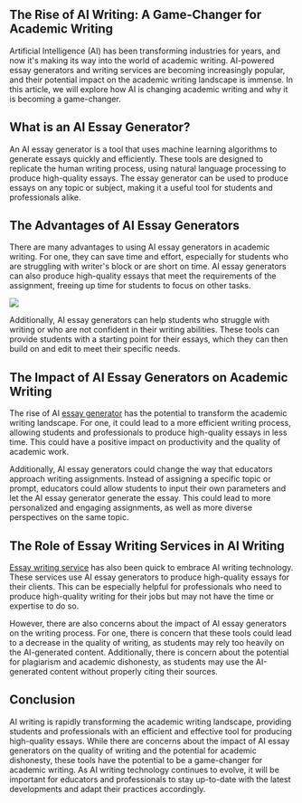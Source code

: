 The Rise of AI Writing: A Game-Changer for Academic Writing
-----------------------------------------------------------

Artificial Intelligence (AI) has been transforming industries for years, and now it's making its way into the world of academic writing. AI-powered essay generators and writing services are becoming increasingly popular, and their potential impact on the academic writing landscape is immense. In this article, we will explore how AI is changing academic writing and why it is becoming a game-changer.

What is an AI Essay Generator?
------------------------------

An AI essay generator is a tool that uses machine learning algorithms to generate essays quickly and efficiently. These tools are designed to replicate the human writing process, using natural language processing to produce high-quality essays. The essay generator can be used to produce essays on any topic or subject, making it a useful tool for students and professionals alike.

The Advantages of AI Essay Generators
-------------------------------------

There are many advantages to using AI essay generators in academic writing. For one, they can save time and effort, especially for students who are struggling with writer's block or are short on time. AI essay generators can also produce high-quality essays that meet the requirements of the assignment, freeing up time for students to focus on other tasks.

![](https://images.unsplash.com/photo-1550622824-c11e494a4b65?ixlib=rb-4.0.3&ixid=MnwxMjA3fDB8MHxwaG90by1wYWdlfHx8fGVufDB8fHx8&auto=format&fit=crop&w=1173&q=80)

Additionally, AI essay generators can help students who struggle with writing or who are not confident in their writing abilities. These tools can provide students with a starting point for their essays, which they can then build on and edit to meet their specific needs.

The Impact of AI Essay Generators on Academic Writing
-----------------------------------------------------

The rise of AI [essay generator](https://www.perfectessaywriter.ai/) has the potential to transform the academic writing landscape. For one, it could lead to a more efficient writing process, allowing students and professionals to produce high-quality essays in less time. This could have a positive impact on productivity and the quality of academic work.

Additionally, AI essay generators could change the way that educators approach writing assignments. Instead of assigning a specific topic or prompt, educators could allow students to input their own parameters and let the AI essay generator generate the essay. This could lead to more personalized and engaging assignments, as well as more diverse perspectives on the same topic.

The Role of Essay Writing Services in AI Writing
------------------------------------------------

[Essay writing service](https://collegeessay.org/) has also been quick to embrace AI writing technology. These services use AI essay generators to produce high-quality essays for their clients. This can be especially helpful for professionals who need to produce high-quality writing for their jobs but may not have the time or expertise to do so.

However, there are also concerns about the impact of AI essay generators on the writing process. For one, there is concern that these tools could lead to a decrease in the quality of writing, as students may rely too heavily on the AI-generated content. Additionally, there is concern about the potential for plagiarism and academic dishonesty, as students may use the AI-generated content without properly citing their sources.

Conclusion
----------

AI writing is rapidly transforming the academic writing landscape, providing students and professionals with an efficient and effective tool for producing high-quality essays. While there are concerns about the impact of AI essay generators on the quality of writing and the potential for academic dishonesty, these tools have the potential to be a game-changer for academic writing. As AI writing technology continues to evolve, it will be important for educators and professionals to stay up-to-date with the latest developments and adapt their practices accordingly.
